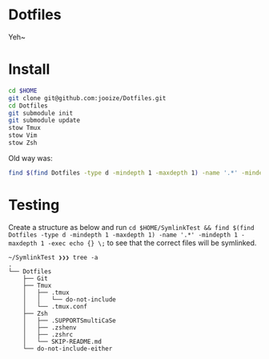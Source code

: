 Dotfiles
========
Yeh~

Install
=======
``` sh
cd $HOME
git clone git@github.com:jooize/Dotfiles.git
cd Dotfiles
git submodule init
git submodule update
stow Tmux
stow Vim
stow Zsh
```

Old way was:
``` sh
find $(find Dotfiles -type d -mindepth 1 -maxdepth 1) -name '.*' -mindepth 1 -maxdepth 1 -exec ln -s {} . \;
```

Testing
=======
Create a structure as below and run ```cd $HOME/SymlinkTest && find $(find Dotfiles -type d -mindepth 1 -maxdepth 1) -name '.*' -mindepth 1 -maxdepth 1 -exec echo {} \;``` to see that the correct files will be symlinked.

```
~/SymlinkTest ❯❯❯ tree -a
.
└── Dotfiles
    ├── Git
    ├── Tmux
    │   ├── .tmux
    │   │   └── do-not-include
    │   └── .tmux.conf
    ├── Zsh
    │   ├── .SUPPORTSmultiCaSe
    │   ├── .zshenv
    │   ├── .zshrc
    │   └── SKIP-README.md
    └── do-not-include-either
```

